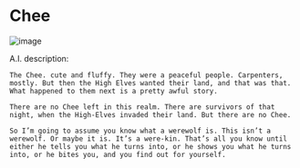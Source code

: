 
# Chee

![image](https://user-images.githubusercontent.com/13347039/191854150-f208fec6-6287-48c6-b11a-e96d671b8fcc.png)

A.I. description:

```
The Chee. cute and fluffy. They were a peaceful people. Carpenters, mostly. But then the High Elves wanted their land, and that was that. What happened to them next is a pretty awful story.

There are no Chee left in this realm. There are survivors of that night, when the High-Elves invaded their land. But there are no Chee.

So I’m going to assume you know what a werewolf is. This isn’t a werewolf. Or maybe it is. It’s a were-kin. That’s all you know until either he tells you what he turns into, or he shows you what he turns into, or he bites you, and you find out for yourself.
```